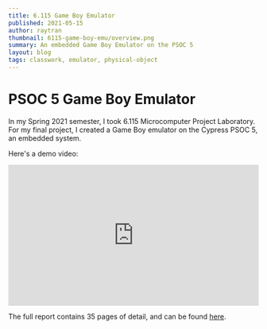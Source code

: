 ```yaml
---
title: 6.115 Game Boy Emulator
published: 2021-05-15
author: raytran
thumbnail: 6115-game-boy-emu/overview.png
summary: An embedded Game Boy Emulator on the PSOC 5
layout: blog
tags: classwork, emulator, physical-object
---
```


# PSOC 5 Game Boy Emulator

In my Spring 2021 semester, I took 6.115 Microcomputer Project Laboratory. 
For my final project, I created a Game Boy emulator on the Cypress PSOC 5, an embedded system.

Here's a demo video: 

<div style="position: relative; width:100%; height:0; padding-bottom: 56.25%;">
<iframe title="6115 gb demo" src="https://www.youtube.com/embed/4Qr0IfhJqd8" 
frameborder="0" allowfullscreen style="position: absolute; top:0; left: 0; width:100%; height:100%;"></iframe>
</div>


The full report contains 35 pages of detail, and can be found <a href="/6115-game-boy-emu/report.pdf" target="_self">here</a>.
